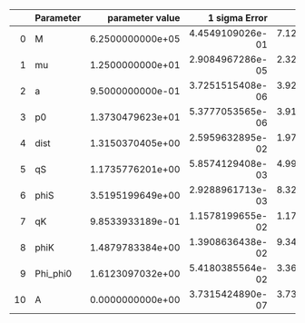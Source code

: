 |    | Parameter   |   parameter value |    1 sigma Error |   Relative Error |              SNR |
|---:|:------------|------------------:|-----------------:|-----------------:|-----------------:|
|  0 | M           |  6.2500000000e+05 | 4.4549109026e-01 | 7.1278574441e-07 | 5.4694083949e+01 |
|  1 | mu          |  1.2500000000e+01 | 2.9084967286e-05 | 2.3267973829e-06 | 5.4694083949e+01 |
|  2 | a           |  9.5000000000e-01 | 3.7251515408e-06 | 3.9212121482e-06 | 5.4694083949e+01 |
|  3 | p0          |  1.3730479623e+01 | 5.3777053565e-06 | 3.9166187228e-07 | 5.4694083949e+01 |
|  4 | dist        |  1.3150370405e+00 | 2.5959632895e-02 | 1.9740609653e-02 | 5.4694083949e+01 |
|  5 | qS          |  1.1735776201e+00 | 5.8574129408e-03 | 4.9910741656e-03 | 5.4694083949e+01 |
|  6 | phiS        |  3.5195199649e+00 | 2.9288961713e-03 | 8.3218626419e-04 | 5.4694083949e+01 |
|  7 | qK          |  9.8533933189e-01 | 1.1578199655e-02 | 1.1750469387e-02 | 5.4694083949e+01 |
|  8 | phiK        |  1.4879783384e+00 | 1.3908636438e-02 | 9.3473379809e-03 | 5.4694083949e+01 |
|  9 | Phi_phi0    |  1.6123097032e+00 | 5.4180385564e-02 | 3.3604204860e-02 | 5.4694083949e+01 |
| 10 | A           |  0.0000000000e+00 | 3.7315424890e-07 | 3.7315424890e-07 | 5.4694083949e+01 |
